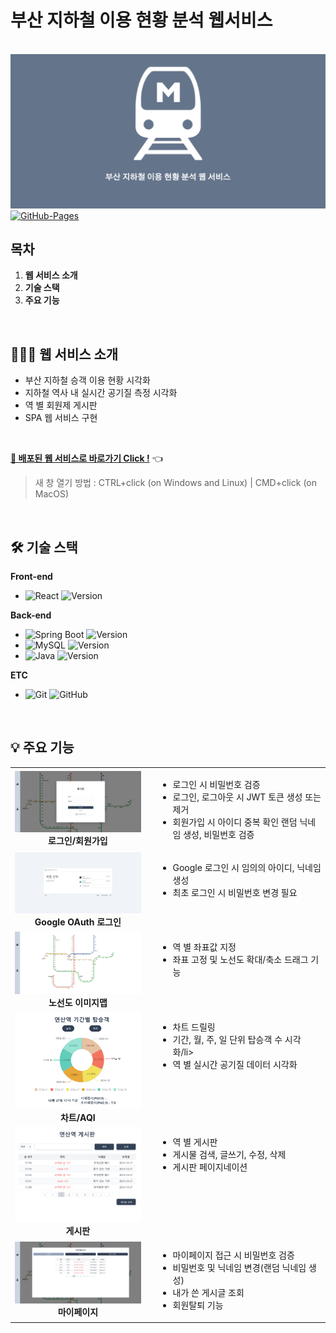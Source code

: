 <div>
  <h1>부산 지하철 이용 현황 분석 웹서비스</h1>
  <br />
  <img src="./images/메인.png" alt="Project" width="700px" />
  <br />
  <a href="#">
    <img src="https://img.shields.io/badge/GitHub%20Pages-Active-AEF359?&logo=github&logoColor=white" alt="GitHub-Pages" />
  </a>
  <br />
</div>

## 목차

1. **웹 서비스 소개**
2. **기술 스택**
3. **주요 기능**

<br />

## 💁🏻‍♂ 웹 서비스 소개
- 부산 지하철 승객 이용 현황 시각화
- 지하철 역사 내 실시간 공기질 측정 시각화
- 역 별 회원제 게시판
- SPA 웹 서비스 구현

<br />

[**🔗 배포된 웹 서비스로 바로가기 Click !**](http://58.235.21.221:4000/) 👈

> 새 창 열기 방법 : CTRL+click (on Windows and Linux) | CMD+click (on MacOS)

<br />

## 🛠 기술 스택

**Front-end**

- ![React](https://img.shields.io/badge/-React-61DAFB?&logo=react&logoColor=white) ![Version](https://img.shields.io/badge/React%20v18.3.1-blue)

**Back-end**

- ![Spring Boot](https://img.shields.io/badge/-Spring%20Boot-6DB33F?&logo=spring&logoColor=white) ![Version](https://img.shields.io/badge/Spring%20Boot%20v3.3.5-blue)
- ![MySQL](https://img.shields.io/badge/-MySQL-4479A1?&logo=mysql&logoColor=white) ![Version](https://img.shields.io/badge/MySQL%20v8.0.39-blue)
- ![Java](https://img.shields.io/badge/-Java-E34F26?&logo=java&logoColor=white) ![Version](https://img.shields.io/badge/Java%20v17.0.10-blue)

**ETC**

- ![Git](https://img.shields.io/badge/-Git-F05032?&logo=git&logoColor=white) ![GitHub](https://img.shields.io/badge/-GitHub-181717?&logo=github&logoColor=white)

<br />

## 💡 주요 기능
<table style="width: 100%;">
  <tr>
    <td align="center">
      <a href="https://youtu.be/uOIYZGTuyKg">
        <img src="./images/일반로그인.png" alt="일반 로그인" width="300">
      </a>
      <br />
      <strong style="display: block;">로그인/회원가입</strong>
    </td>
    <td style="vertical-align: top; padding-left: 20px;">
      <ul>
        <li>로그인 시 비밀번호 검증</li>
        <li>로그인, 로그아웃 시 JWT 토큰 생성 또는 제거</li>
        <li>회원가입 시 아이디 중복 확인 랜덤 닉네임 생성, 비밀번호 검증</li>
      </ul>
    </td>
  </tr>
    <tr>
    <td align="center">
      <a href="https://youtu.be/TEcjUvGbp0U">
        <img src="./images/OAuth.png" alt="Google OAuth" width="300">
      </a>
      <br />
      <strong style="display: block;">Google OAuth 로그인</strong>
    </td>
    <td style="vertical-align: top; padding-left: 20px;">
      <ul>
        <li>Google 로그인 시 임의의 아이디, 닉네임 생성</li>
        <li>최초 로그인 시 비밀번호 변경 필요</li>
      </ul>
    </td>
  </tr>
  <tr>
    <td align="center">
      <a href="https://youtu.be/fIu-_g7uaGc">
        <img src="./images/이미지맵.png" alt="이미지맵" width="300">
      </a>
      <br />
      <strong style="display: block;">노선도 이미지맵</strong>
    </td>
    <td style="vertical-align: top; padding-left: 20px;">
      <ul>
        <li>역 별 좌표값 지정</li>
        <li>좌표 고정 및 노선도 확대/축소 드래그 기능</li>
      </ul>
    </td>
  </tr>
  <tr>
    <td align="center">
      <a href="https://youtu.be/Tbor9uAyhOA">
        <img src="./images/대시보드.png" alt="대시보드" width="300">
      </a>
      <br />
      <strong style="display: block;">차트/AQI</strong>
    </td>
    <td style="vertical-align: top; padding-left: 20px;">
      <ul>
        <li>차트 드릴링</li>
        <li>기간, 월, 주, 일 단위 탑승객 수 시각화/li>
        <li>역 별 실시간 공기질 데이터 시각화</li>
      </ul>
    </td>
  </tr>
  <tr>
    <td align="center">
      <a href="https://youtu.be/kTGfcemsXsQ">
        <img src="./images/게시판.png" alt="게시판" width="300">
      </a>
      <br />
      <strong style="display: block;">게시판</strong>
    </td>
    <td style="vertical-align: top; padding-left: 20px;">
      <ul>
        <li>역 별 게시판</li>
        <li>게시물 검색, 글쓰기, 수정, 삭제</li>
        <li>게시판 페이지네이션</li>
      </ul>
    </td>
  </tr>
  <tr>
    <td align="center">
      <a href="https://youtu.be/raKXPBM7xyc">
        <img src="./images/마이페이지.png" alt="마이페이지" width="300">
      </a>
      <br />
      <strong style="display: block;">마이페이지</strong>
    </td>
    <td style="vertical-align: top; padding-left: 20px;">
      <ul>
        <li>마이페이지 접근 시 비밀번호 검증</li>
        <li>비밀번호 및 닉네임 변경(랜덤 닉네임 생성)</li>
        <li>내가 쓴 게시글 조회</li>
        <li>회원탈퇴 기능</li>
      </ul>
    </td>
  </tr>
</table>

<br />
